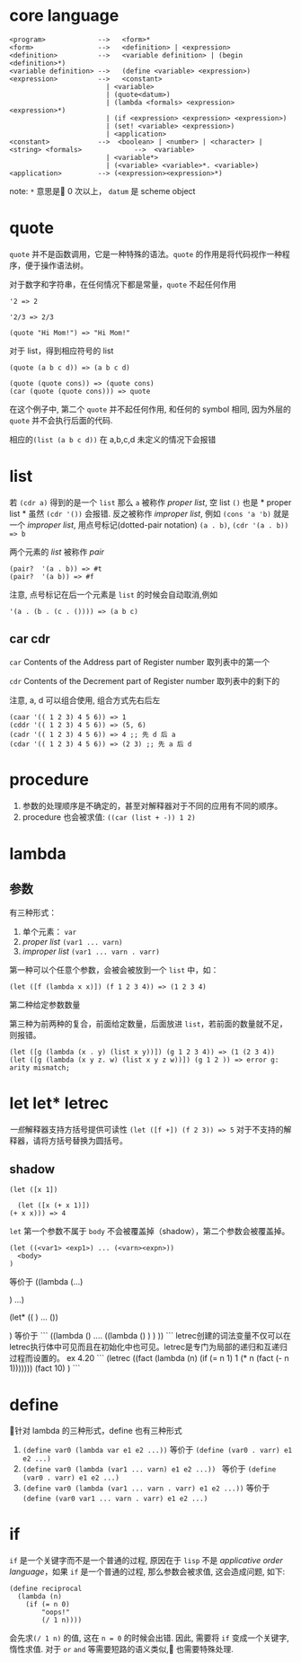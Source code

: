 # core language
```
<program>             -->   <form>*
<form>                -->   <definition> | <expression>
<definition>          -->   <variable definition> | (begin <definition>*)
<variable definition> -->   (define <variable> <expression>) 
<expression>          -->   <constant>
                        | <variable>
                        | (quote<datum>)
                        | (lambda <formals> <expression> <expression>*)
                        | (if <expression> <expression> <expression>)
                        | (set! <variable> <expression>)
                        | <application>
<constant>            -->  <boolean> | <number> | <character> | <string> <formals>             -->  <variable>
                        | <variable*>
                        | (<variable> <variable>*. <variable>)
<application>         --> (<expression><expression>*)
```
note: `*` 意思是 0 次以上， `datum` 是 scheme object 

# quote
`quote` 并不是函数调用，它是一种特殊的语法。`quote` 的作用是将代码视作一种程序，便于操作语法树。

对于数字和字符串，在任何情况下都是常量，`quote` 不起任何作用
```
'2 => 2

'2/3 => 2/3

(quote "Hi Mom!") => "Hi Mom!"
```

对于 list，得到相应符号的 list
```
(quote (a b c d)) => (a b c d)
```
```
(quote (quote cons)) => (quote cons)
(car (quote (quote cons))) => quote
```
在这个例子中, 第二个 `quote` 并不起任何作用, 和任何的 symbol 相同, 因为外层的 `quote` 并不会执行后面的代码.

相应的`(list (a b c d))` 在 a,b,c,d 未定义的情况下会报错


# list
若 `(cdr a)` 得到的是一个 `list` 那么 `a` 被称作 *proper list*, 空 list `()` 也是 * proper list * 虽然 `(cdr '())` 会报错. 反之被称作 *improper list*, 例如 `(cons 'a 'b)` 就是一个 *improper list*, 用点号标记(dotted-pair notation) `(a . b)`, `(cdr '(a . b)) => b`

两个元素的 *list* 被称作 *pair*

```
(pair?  '(a . b)) => #t
(pair?  '(a b)) => #f
```

注意, 点号标记在后一个元素是 `list` 的时候会自动取消,例如

```
'(a . (b . (c . ()))) => (a b c)
```

## car cdr
`car` Contents of the Address part of Register number 取列表中的第一个

`cdr` Contents of the Decrement part of Register number 取列表中的剩下的

注意, a, d 可以组合使用, 组合方式先右后左
```
(caar '(( 1 2 3) 4 5 6)) => 1
(cddr '(( 1 2 3) 4 5 6)) => (5, 6)
(cadr '(( 1 2 3) 4 5 6)) => 4 ;; 先 d 后 a
(cdar '(( 1 2 3) 4 5 6)) => (2 3) ;; 先 a 后 d
```

# procedure
1. 参数的处理顺序是不确定的，甚至对解释器对于不同的应用有不同的顺序。
2. procedure 也会被求值: `((car (list + -)) 1 2)`
 
# lambda
## 参数
有三种形式：
1. 单个元素： `var`
2. *proper list* `(var1 ... varn)`
3. *improper list* `(var1 ... varn . varr)`

第一种可以个任意个参数，会被会被放到一个 `list` 中，如：
```
(let ([f (lambda x x)]) (f 1 2 3 4)) => (1 2 3 4)
```

第二种给定参数数量

第三种为前两种的复合，前面给定数量，后面放进 `list`，若前面的数量就不足，则报错。
```
(let ([g (lambda (x . y) (list x y))]) (g 1 2 3 4)) => (1 (2 3 4))
(let ([g (lambda (x y z. w) (list x y z w))]) (g 1 2 )) => error g: arity mismatch;
```

# let let* letrec
*一些*解释器支持方括号提供可读性 `(let ([f +]) (f 2 3)) => 5`
对于不支持的解释器，请将方括号替换为圆括号。

## shadow
```
(let ([x 1])
  
  (let ([x (+ x 1)])
(+ x x))) => 4
```
`let` 第一个参数不属于 `body` 不会被覆盖掉（shadow），第二个参数会被覆盖掉。

```
(let ((<var1> <exp1>) ... (<varn><expn>))
  <body>
)
```
等价于
((lambda (<var1>...<varn>)
  <body>
) <exp1>...<exp2>)

(let* ((<var1> <exp1>) ... (<varn><expn>))
  <body>
)
等价于
```
((lambda (<var1>)
  .... 
  ((lambda (<varn>)
      <body>
    )<expn>
  )
)<exp1>)
```
letrec创建的词法变量不仅可以在letrec执行体中可见而且在初始化中也可见。letrec是专门为局部的递归和互递归过程而设置的。 ex 4.20
```
(letrec
    ((fact (lambda (n) (if (= n 1) 1 (* n (fact (- n 1)))))))
    (fact 10)
)
```

# define
针对 lambda 的三种形式，define 也有三种形式
1. `(define var0 (lambda var e1 e2 ...))` 等价于 `(define (var0 . varr) e1 e2 ...)`
2. `(define var0 (lambda (var1 ... varn) e1 e2 ...)) ` 等价于 `(define (var0 . varr) e1 e2 ...)`
3. `(define var0 (lambda (var1 ... varn . varr) e1 e2 ...))` 等价于 `(define (var0 var1 ... varn . varr) e1 e2 ...)`

# if
`if`  是一个关键字而不是一个普通的过程, 原因在于 `lisp` 不是 *applicative order language*，如果 `if` 是一个普通的过程, 那么参数会被求值, 这会造成问题, 如下:
```
(define reciprocal
  (lambda (n)
    (if (= n 0)
        "oops!"
        (/ 1 n))))
```
会先求`(/ 1 n)` 的值, 这在 `n = 0` 的时候会出错. 因此, 需要将 `if`  变成一个关键字, 惰性求值. 对于 `or` `and` 等需要短路的语义类似, 也需要特殊处理.



